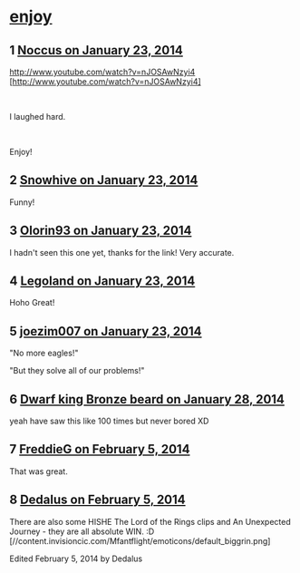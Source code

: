 # [enjoy](https://community.fantasyflightgames.com/topic/97628-enjoy/)

## 1 [Noccus on January 23, 2014](https://community.fantasyflightgames.com/topic/97628-enjoy/?do=findComment&comment=962165)

http://www.youtube.com/watch?v=nJOSAwNzyi4 [http://www.youtube.com/watch?v=nJOSAwNzyi4]

 

I laughed hard.

 

Enjoy!

## 2 [Snowhive on January 23, 2014](https://community.fantasyflightgames.com/topic/97628-enjoy/?do=findComment&comment=962568)

Funny!

## 3 [Olorin93 on January 23, 2014](https://community.fantasyflightgames.com/topic/97628-enjoy/?do=findComment&comment=962653)

I hadn't seen this one yet, thanks for the link! Very accurate.

## 4 [Legoland on January 23, 2014](https://community.fantasyflightgames.com/topic/97628-enjoy/?do=findComment&comment=962818)

Hoho Great!

## 5 [joezim007 on January 23, 2014](https://community.fantasyflightgames.com/topic/97628-enjoy/?do=findComment&comment=962820)

"No more eagles!"

"But they solve all of our problems!"

## 6 [Dwarf king Bronze beard on January 28, 2014](https://community.fantasyflightgames.com/topic/97628-enjoy/?do=findComment&comment=966881)

yeah have saw this like 100 times but never bored XD

## 7 [FreddieG on February 5, 2014](https://community.fantasyflightgames.com/topic/97628-enjoy/?do=findComment&comment=974118)

That was great.

## 8 [Dedalus on February 5, 2014](https://community.fantasyflightgames.com/topic/97628-enjoy/?do=findComment&comment=974513)

There are also some HISHE The Lord of the Rings clips and An Unexpected Journey - they are all absolute WIN. :D [//content.invisioncic.com/Mfantflight/emoticons/default_biggrin.png]

Edited February 5, 2014 by Dedalus

